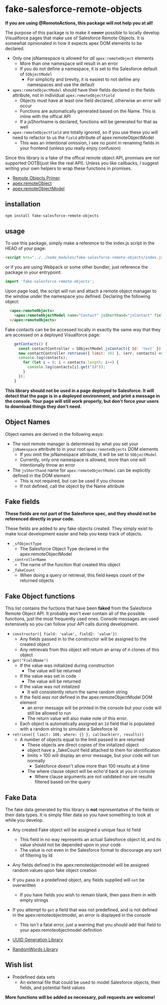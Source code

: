 # fake-salesforce-remote-objects
**If you are using @RemoteActions, this package will not help you at all!**

The purpose of this package is to make it ~~easier~~ possible to locally develop Visualforce pages that make use of Salesforce Remote Objects. It is somewhat opinionated in how it expects apex DOM elements to be declared.

- Only one jsNamespace is allowed for *all* `apex:remoteObject` elements
  - More than one namespace will result in an error
  - If you do not define a namespace, it is set to the Salesforce default of `SObjectModel`
    - For simplicity and brevity, it is easiest to not define any namespaces and use the default
- `apex:remoteObjectModel` should have their fields declared in the fields attribute, not in individual `apex:remoteObjectField`
  - Objects must have at least one field declared, otherwise an error will occur
  - Functions are automatically generated based on the Name. This is inline with the offical API
  - If a jsShortname is declared, functions will be generated for that as well
- `apex:remoteObjectField` are totally ignored, so if you use these you will need to refactor to us the `field` attribute of apex:remoteObjectModel
  - This was an intentional omission, I see no point in renaming fields in your frontend (unless you really enjoy confusion)

Since this library is a fake of the offical remote object API, promises are *not* supported OOTB(just like the real API). Unless you like callbacks, I suggest writing your own helpers to wrap these functions in promises.

- [Remote Objects Primer](https://developer.salesforce.com/docs/atlas.en-us.pages.meta/pages/pages_remote_objects.htm)
- [apex:remoteObject](https://developer.salesforce.com/docs/atlas.en-us.pages.meta/pages/pages_compref_remoteObjects.htm)
- [apex:remoteObjectModel](https://developer.salesforce.com/docs/atlas.en-us.pages.meta/pages/pages_compref_remoteObjectModel.htm)

## installation
``` sh
npm install fake-salesforce-remote-objects
```

## usage
To use this package, simply make a reference to the index.js script  in the HEAD of your page:
``` html
<script src="../../node_modules/fake-salesforce-remote-objects/index.js"></script>
```

or if you are using Webpack or some other bundler, just reference the package in your entrypoint:
``` javascript
import 'fake-salesforce-remote-objects';
```

Upon page load, the script will run and attach a remote object manager to the window under the namespace you defined. Declaring the following object:
``` html
  <apex:remoteObjects>
    <apex:remoteObjectModel name="Contact" jsShorthand="jsContact" fields="Id, Name"></apex:remoteObjectModel>
  </apex:remoteObjects>
```
Fake contacts can be be accessed locally in exactly the same way that they are accessed on a deployed Visualforce page:
``` javascript
    getContacts() {
      const contactController = SObjectModel.jsContact({ Id: 'test' });
      new contactController.retrieve({ limit: 101 }, (err, contacts) => {
      console.log(contacts);
        for (let i = 0; i < contacts.length; i++) {
          console.log(contacts[i].get("Id"));
        }
      });
    }
```

**This library should not be used in a page deployed to Salesforce. It will detect that the page is in a deployed environment, and print a message in the console. Your page will still work properly, but don't force your users to download things they don't need.**

## Object Names
Object names are derived in the following ways:
- The root remote manager is determined by what you set your `jsNamespace` attribute to in your root `apex:remoteObjects` DOM elements
  - If you omit the jsNamespace attribute, it will be set to `SObjectModel`
  - Currently, only one namespace is allowed, more than one will intentionally throw an error
- The `jsShorthand` name for `apex:remoteObjectModel` can be explicitly defined in the DOM element
  - This is not required, but can be used if you choose
  - If not defined, call the object by the Name attribute

## Fake fields
**These fields are not part of the Salesforce spec, and they should not be referenced directly in your code.** 

These fields are added to any fake objects created. They simply exist to make local development easier and help you keep track of objects.

- `_sfObjectType`
  - The Salesforce Object Type declared in the apex:remoteObjectModel
- `_controllerName`
  - The name of the function that created this object
- `_fakeCount`
  - When doing a query or retrieval, this field keeps count of the returned objects

## Fake Object functions
This list contains the fuctions that have been **faked** from the Salesforce Remote Object API. It probably won't ever contain all of the possible functions, just the most frequently used ones. Console messages are used extensively so you can follow your API calls during development.

- `constructor({ field: 'value', field2: 'value'})`
  - Any fields passed in to the constructor will be assigned to the created object
  - Any retrievals from this object will return an array of *n* clones of this object
- `get("FieldName")`
  - If the value was initialized during construction
    - The value will be returned
  - If the value was set in code
    - The value will be returned
  - If the value was not initalized
    - It will consistently return the same random string
  - If the field *was not* defined in the apex:remoteObjectModel DOM element
    - an error message will be printed in the console but your code will still be allowed to run
    - The return value will also make note of this error.
  - Each object is automatically assigned an `Id` field that is populated with a random string to simulate a Salesforce Id
- `retrieve({ limit: 100, where: {} }, callback(err, results))`
  - A number of objects equal to the limit passed in are returned
    - These objects are direct copies of the initalized object
    - object have a _fakeCount field attached to them for identification
    - limits > 100 will display an error message, but your code will run normally
      - Salesforce doesn't allow more than 100 results at a time
    - The where clause object will be echo'd back at you in console
      - Where clause arguments are not validated nor are results filtered based on the query

## Fake Data
The fake data generated by this library is **not** representative of the fields or their data types. It is simply filler data so you have something to look at while you develop.

- Any created Fake object will be assigned a unique faux Id field
  - This field in no way represents an actual Salesforce object Id, and its value should not be depended upon in your code
  - The value is not even in the Salesforce format to discourage any sort of filtering by Id
- Any fields defined in the apex:remoteobjectmodel will be assigned random values upon fake object creation
- If you pass in a predefined object, any fields supplied will `not` be overwritten
  - If you have fields you wish to remain blank, then pass them in with empty strings
- If you attempt to `get` a field that was not predefined, and is not defined in the apex:remoteobjectmodel, an error is displayed in the console
  - This isn't a fatal error, just a warning that you should add that field to your apex:remoteobjectmodel definition

- [UUID Generation Library](https://www.npmjs.com/package/uuid)
- [RandomWords Library](https://www.npmjs.com/package/random-words)

## Wish list
- Predefined data sets
  - An external file that could be used to model Salesforce objects, their fields, and potential field values

**More functions will be added as necessary, pull requests are welcome!**
